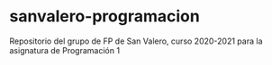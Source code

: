 # sanvalero-programacion
Repositorio del grupo de FP de San Valero, curso 2020-2021 para la asignatura de Programación 1
